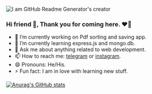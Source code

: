 ![I am GitHub Readme Generator's creator](https://media-exp1.licd.com/dms/image/C4E16AQGZdCl-cYg1YA/profile-displaybackgroundimage-shrink_200_800/0/1650872189397?e=2147483647&v=beta&t=ys_D-2f_chVYXiij_0GlNZa0Q5bF9Vrd-RF3XDlMsg0)

### Hi friend 👋, Thank you for coming here. ❤️‍🔥

- 🔭 I’m currently working on Pdf sorting and saving app.
- 🌱 I’m currently learning express.js and mongo.db.
- 💬 Ask me about anything related to web development.
- 📫 How to reach me: [telegram](https://t.me/ht3aa) or [instagram](https://www.instagram.com/invites/contact/?i=1e1izywetirov&utm_content=ih9l413).
- 😄 Pronouns: He/His.
- ⚡ Fun fact: I am in love with learning new stuff.

[![Anurag's GitHub stats](https://github-readme-stats.vercel.app/api?username=ht3aa)](https://github.com/anuraghazra/github-readme-stats)
<!--- 👯 I’m looking to collaborate on telegram or instagram => @ht3aa-->
<!--- 🤔 I’m looking for help with ...-->

